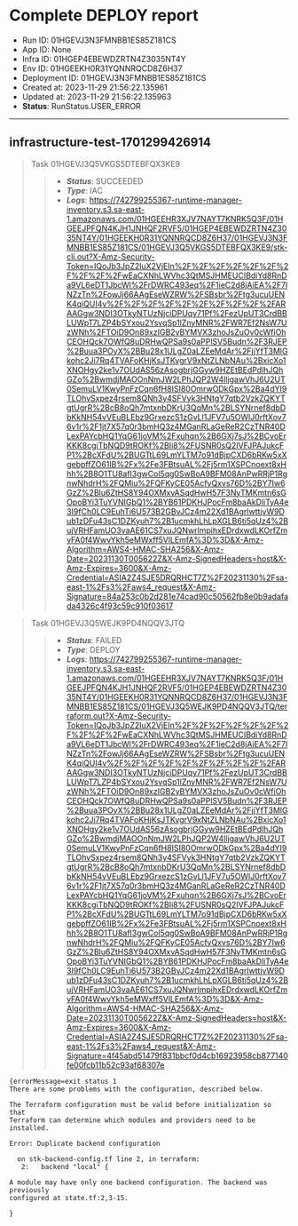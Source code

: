 
# Complete DEPLOY report
* Run ID: 01HGEVJ3N3FMNBB1ES85Z181CS
* App ID: None
* Infra ID: 01HGEP4EBEWDZRTN4Z3035NT4Y
* Env ID: 01HGEEKH0R31YQNNRQCD8Z6H37
* Deployment ID: 01HGEVJ3N3FMNBB1ES85Z181CS
* Created at: 2023-11-29 21:56:22.135961
* Updated at: 2023-11-29 21:56:22.135963
* **Status**: RunStatus.USER_ERROR
*******

## infrastructure-test-1701299426914

> Task 01HGEVJ3Q5VKGS5DTEBFQX3KE9
>>* ***Status***: SUCCEEDED
>>* ***Type***: IAC
>>* ***Logs***: https://742799255367-runtime-manager-inventory.s3.sa-east-1.amazonaws.com/01HGEEHR3XJV7NAYT7KNRK5Q3F/01HGEEJPFQN4KJH1JNHQF2RVF5/01HGEP4EBEWDZRTN4Z3035NT4Y/01HGEEKH0R31YQNNRQCD8Z6H37/01HGEVJ3N3FMNBB1ES85Z181CS/01HGEVJ3Q5VKGS5DTEBFQX3KE9/stk-cli.out?X-Amz-Security-Token=IQoJb3JpZ2luX2VjEIn%2F%2F%2F%2F%2F%2F%2F%2F%2F%2FwEaCXNhLWVhc3QtMSJHMEUCIBdiYd8RnDa9VL6eDT1JbcWl%2FrDWRC493eq%2F1ieC2d8jAiEA%2F7lNZzTn%2FowJj66AAgEseWZRW%2FSBsbr%2Ftg3ucuUENK4qiQUI4v%2F%2F%2F%2F%2F%2F%2F%2F%2F%2FARAAGgw3NDI3OTkyNTUzNjciDPUqy71Pf%2FezUpUT3CrdBBLUWpT7LZP4bSYxou2YsvqSp1lZnyMNR%2FWR7Ef2NsW7UzWNh%2FTOiD9On89xzIGB2yBYMVX3zhoJsZuOv0cWfiOhCEOHQck7OWfQ8uDRHwQPSa9s0aPPlSV5Budn%2F3RJEP%2Buua3POyX%2BBu28x1ULgZ0aLZEeMdAr%2FjjYfT3MlGkohc2Ji7Rq4TVAFoKHjKsJTKvgrV9xNtZLNbNAu%2BxicXo1XNOHgy2ke1v7OUdAS56zAsogbrjGGyw9HZEtBEdPdlhJQhGZo%2BwmdjMAOOnNmJW2LPhJQP2W4IljgawVhJ6U2UT0SemuLV1KwyPnFzCqn6fH8ISI80OmrwODkGpx%2Ba4dYI9TLOhvSxpez4rsem8QNh3y4SFVyk3HNtgY7qtb2VzkZQKYTgtUgrR%2BcB8oQh7mtxnbDKrU3QqMn%2BLSYNrnef8dbDbKkNH54vVEuBLEbz9GrxezcS1zGvLl1JFV7u5OWlJ0rftXov76v1r%2F1jt7X57q0r3bmHQ3z4MGanRLaGeReR2CzTNR40DLexPAYcbHQ1YqG61joVM%2Fxuhqn%2B6GXj7sJ%2BCvoErKKK8cgiTbNQD9tROKf%2BIi8%2FUSNR0sQ2IVFJPAJukcFP1%2BcXFdU%2BUGTtL69LmYLTM7o91dBjpCXD6bRKw5xXgebpffZO61IB%2Fx%2Fe3FBtsuAL%2Fj5rm1XSPCnoext8xHhh%2B8O1TU8afI3gwCol5qg0SwBoA9BFM08AnPwRRjP1RgnwNhdrH%2FQMiu%2FQFKyCE05AcfyQxvs76D%2BY7Iw6GzZ%2Blu6ZtHS8Y94OXMxvASqdHwH57F3NyTMKmtn6sGOpoBYi3TuYVNIGbQ1%2BYB61PDKHJPocFm8baAkDliTyA4e3I9fCh0LC9EuhTi6U573B2GBvJCz4m22Xd1BAgrlwttjvW9Dub1zDFu43sC1DZKyuh7%2B1ucmkhLhLpXGLB6ti5qUz4%2BujVRHFamUO3vaAE61CS7xuJQNwrlmpihxEDrdxwdLKOrfZmvFA0f4WwvYkh5eMWxff5VlLEmfA%3D%3D&X-Amz-Algorithm=AWS4-HMAC-SHA256&X-Amz-Date=20231130T005622Z&X-Amz-SignedHeaders=host&X-Amz-Expires=3600&X-Amz-Credential=ASIA2Z4SJE5DRQRHCT7Z%2F20231130%2Fsa-east-1%2Fs3%2Faws4_request&X-Amz-Signature=84a253c0b2d281e74cad90c50562fb8e0b9adafada4326c4f93c59c910f03617


> Task 01HGEVJ3Q5WEJK9PD4NQQV3JTQ
>>* ***Status***: FAILED
>>* ***Type***: DEPLOY
>>* ***Logs***: https://742799255367-runtime-manager-inventory.s3.sa-east-1.amazonaws.com/01HGEEHR3XJV7NAYT7KNRK5Q3F/01HGEEJPFQN4KJH1JNHQF2RVF5/01HGEP4EBEWDZRTN4Z3035NT4Y/01HGEEKH0R31YQNNRQCD8Z6H37/01HGEVJ3N3FMNBB1ES85Z181CS/01HGEVJ3Q5WEJK9PD4NQQV3JTQ/terraform.out?X-Amz-Security-Token=IQoJb3JpZ2luX2VjEIn%2F%2F%2F%2F%2F%2F%2F%2F%2F%2FwEaCXNhLWVhc3QtMSJHMEUCIBdiYd8RnDa9VL6eDT1JbcWl%2FrDWRC493eq%2F1ieC2d8jAiEA%2F7lNZzTn%2FowJj66AAgEseWZRW%2FSBsbr%2Ftg3ucuUENK4qiQUI4v%2F%2F%2F%2F%2F%2F%2F%2F%2F%2FARAAGgw3NDI3OTkyNTUzNjciDPUqy71Pf%2FezUpUT3CrdBBLUWpT7LZP4bSYxou2YsvqSp1lZnyMNR%2FWR7Ef2NsW7UzWNh%2FTOiD9On89xzIGB2yBYMVX3zhoJsZuOv0cWfiOhCEOHQck7OWfQ8uDRHwQPSa9s0aPPlSV5Budn%2F3RJEP%2Buua3POyX%2BBu28x1ULgZ0aLZEeMdAr%2FjjYfT3MlGkohc2Ji7Rq4TVAFoKHjKsJTKvgrV9xNtZLNbNAu%2BxicXo1XNOHgy2ke1v7OUdAS56zAsogbrjGGyw9HZEtBEdPdlhJQhGZo%2BwmdjMAOOnNmJW2LPhJQP2W4IljgawVhJ6U2UT0SemuLV1KwyPnFzCqn6fH8ISI80OmrwODkGpx%2Ba4dYI9TLOhvSxpez4rsem8QNh3y4SFVyk3HNtgY7qtb2VzkZQKYTgtUgrR%2BcB8oQh7mtxnbDKrU3QqMn%2BLSYNrnef8dbDbKkNH54vVEuBLEbz9GrxezcS1zGvLl1JFV7u5OWlJ0rftXov76v1r%2F1jt7X57q0r3bmHQ3z4MGanRLaGeReR2CzTNR40DLexPAYcbHQ1YqG61joVM%2Fxuhqn%2B6GXj7sJ%2BCvoErKKK8cgiTbNQD9tROKf%2BIi8%2FUSNR0sQ2IVFJPAJukcFP1%2BcXFdU%2BUGTtL69LmYLTM7o91dBjpCXD6bRKw5xXgebpffZO61IB%2Fx%2Fe3FBtsuAL%2Fj5rm1XSPCnoext8xHhh%2B8O1TU8afI3gwCol5qg0SwBoA9BFM08AnPwRRjP1RgnwNhdrH%2FQMiu%2FQFKyCE05AcfyQxvs76D%2BY7Iw6GzZ%2Blu6ZtHS8Y94OXMxvASqdHwH57F3NyTMKmtn6sGOpoBYi3TuYVNIGbQ1%2BYB61PDKHJPocFm8baAkDliTyA4e3I9fCh0LC9EuhTi6U573B2GBvJCz4m22Xd1BAgrlwttjvW9Dub1zDFu43sC1DZKyuh7%2B1ucmkhLhLpXGLB6ti5qUz4%2BujVRHFamUO3vaAE61CS7xuJQNwrlmpihxEDrdxwdLKOrfZmvFA0f4WwvYkh5eMWxff5VlLEmfA%3D%3D&X-Amz-Algorithm=AWS4-HMAC-SHA256&X-Amz-Date=20231130T005622Z&X-Amz-SignedHeaders=host&X-Amz-Expires=3600&X-Amz-Credential=ASIA2Z4SJE5DRQRHCT7Z%2F20231130%2Fsa-east-1%2Fs3%2Faws4_request&X-Amz-Signature=4f45abd51479f831bbcf0d4cb16923958cb877140fe00fcb11b52c93af68307e
```
{errorMessage=exit status 1
There are some problems with the configuration, described below.

The Terraform configuration must be valid before initialization so that
Terraform can determine which modules and providers need to be installed.

Error: Duplicate backend configuration

  on stk-backend-config.tf line 2, in terraform:
   2:   backend "local" {

A module may have only one backend configuration. The backend was previously
configured at state.tf:2,3-15.

}
```

